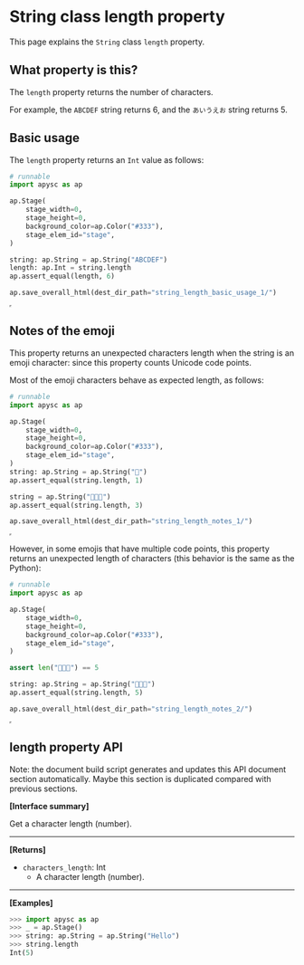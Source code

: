 # String class length property

This page explains the `String` class `length` property.

## What property is this?

The `length` property returns the number of characters.

For example, the `ABCDEF` string returns 6, and the `あいうえお` string returns 5.

## Basic usage

The `length` property returns an `Int` value as follows:

```py
# runnable
import apysc as ap

ap.Stage(
    stage_width=0,
    stage_height=0,
    background_color=ap.Color("#333"),
    stage_elem_id="stage",
)

string: ap.String = ap.String("ABCDEF")
length: ap.Int = string.length
ap.assert_equal(length, 6)

ap.save_overall_html(dest_dir_path="string_length_basic_usage_1/")
```

<iframe src="static/string_length_basic_usage_1/index.html" width="0" height="0"></iframe>

## Notes of the emoji

This property returns an unexpected characters length when the string is an emoji character: since this property counts Unicode code points.

Most of the emoji characters behave as expected length, as follows:

```py
# runnable
import apysc as ap

ap.Stage(
    stage_width=0,
    stage_height=0,
    background_color=ap.Color("#333"),
    stage_elem_id="stage",
)
string: ap.String = ap.String("🎉")
ap.assert_equal(string.length, 1)

string = ap.String("🥳🌟🍻")
ap.assert_equal(string.length, 3)

ap.save_overall_html(dest_dir_path="string_length_notes_1/")
```

<iframe src="static/string_length_notes_1/index.html" width="0" height="0"></iframe>

However, in some emojis that have multiple code points, this property returns an unexpected length of characters (this behavior is the same as the Python):

```py
# runnable
import apysc as ap

ap.Stage(
    stage_width=0,
    stage_height=0,
    background_color=ap.Color("#333"),
    stage_elem_id="stage",
)

assert len("👨‍👩‍👦") == 5

string: ap.String = ap.String("👨‍👩‍👦")
ap.assert_equal(string.length, 5)

ap.save_overall_html(dest_dir_path="string_length_notes_2/")
```

<iframe src="static/string_length_notes_2/index.html" width="0" height="0"></iframe>

## length property API

<!-- Docstring: apysc._type.string_length_mixin.StringLengthMixIn.length -->

<span class="inconspicuous-txt">Note: the document build script generates and updates this API document section automatically. Maybe this section is duplicated compared with previous sections.</span>

**[Interface summary]**

Get a character length (number).<hr>

**[Returns]**

- `characters_length`: Int
  - A character length (number).

<hr>

**[Examples]**

```py
>>> import apysc as ap
>>> _ = ap.Stage()
>>> string: ap.String = ap.String("Hello")
>>> string.length
Int(5)
```